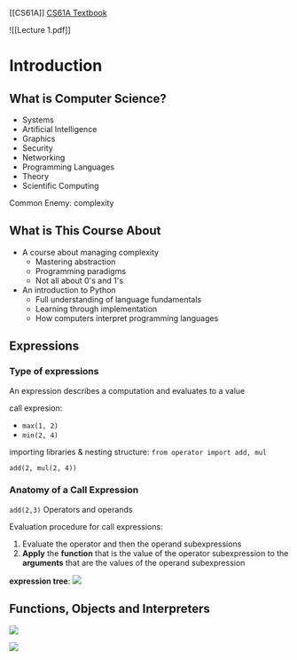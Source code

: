 [[CS61A]]
[CS61A Textbook](https://composingprograms.com/)

![[Lecture 1.pdf]]
# Introduction

## What is Computer Science?
+ Systems
+ Artificial Intelligence
+ Graphics
+ Security
+ Networking
+ Programming Languages
+ Theory
+ Scientific Computing

Common Enemy: complexity

## What is This Course About
+ A course about managing complexity
	+ Mastering abstraction
	+ Programming paradigms
	+ Not all about 0's and 1's
+ An introduction to Python
	+ Full understanding of language fundamentals
	+ Learning through implementation
	+ How computers interpret programming languages

## Expressions
### Type of expressions
An expression describes a computation and evaluates to a value

call expresion:
+ `max(1, 2)`
+ `min(2, 4)`

importing libraries & nesting structure:
`from operator import add, mul`

`add(2, mul(2, 4))`

### Anatomy of a Call Expression
`add(2,3)` Operators and operands

Evaluation procedure for call expressions:
1. Evaluate the operator and then the operand subexpressions
2. **Apply** the **function** that is the value of the operator subexpression to the **arguments** that are the values of the operand subexpression

**expression tree**:
![](https://cdn.jsdelivr.net/gh/YikunHan42/Image-Host/202204301553782.png)

## Functions, Objects and Interpreters
![](https://cdn.jsdelivr.net/gh/YikunHan42/Image-Host/202204301559174.png)

![](https://cdn.jsdelivr.net/gh/YikunHan42/Image-Host/202204301602308.png)
